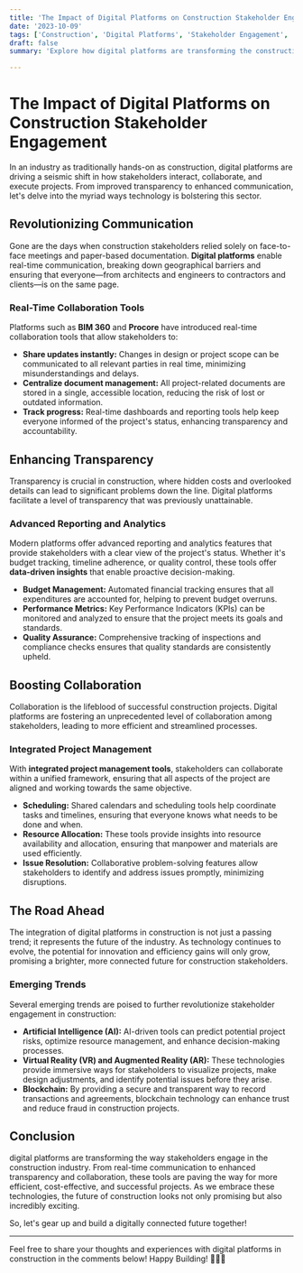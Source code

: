 ```yaml
---
title: 'The Impact of Digital Platforms on Construction Stakeholder Engagement'
date: '2023-10-09'
tags: ['Construction', 'Digital Platforms', 'Stakeholder Engagement', 'Technology']
draft: false
summary: 'Explore how digital platforms are transforming the construction industry by enhancing stakeholder engagement, improving transparency, and boosting collaboration.'

---
```


# The Impact of Digital Platforms on Construction Stakeholder Engagement

In an industry as traditionally hands-on as construction, digital platforms are driving a seismic shift in how stakeholders interact, collaborate, and execute projects. From improved transparency to enhanced communication, let's delve into the myriad ways technology is bolstering this sector.

## Revolutionizing Communication

Gone are the days when construction stakeholders relied solely on face-to-face meetings and paper-based documentation. **Digital platforms** enable real-time communication, breaking down geographical barriers and ensuring that everyone—from architects and engineers to contractors and clients—is on the same page.

### Real-Time Collaboration Tools

Platforms such as **BIM 360** and **Procore** have introduced real-time collaboration tools that allow stakeholders to:

- **Share updates instantly:** Changes in design or project scope can be communicated to all relevant parties in real time, minimizing misunderstandings and delays.
- **Centralize document management:** All project-related documents are stored in a single, accessible location, reducing the risk of lost or outdated information.
- **Track progress:** Real-time dashboards and reporting tools help keep everyone informed of the project's status, enhancing transparency and accountability.

## Enhancing Transparency

Transparency is crucial in construction, where hidden costs and overlooked details can lead to significant problems down the line. Digital platforms facilitate a level of transparency that was previously unattainable.

### Advanced Reporting and Analytics

Modern platforms offer advanced reporting and analytics features that provide stakeholders with a clear view of the project's status. Whether it's budget tracking, timeline adherence, or quality control, these tools offer **data-driven insights** that enable proactive decision-making.

- **Budget Management:** Automated financial tracking ensures that all expenditures are accounted for, helping to prevent budget overruns.
- **Performance Metrics:** Key Performance Indicators (KPIs) can be monitored and analyzed to ensure that the project meets its goals and standards.
- **Quality Assurance:** Comprehensive tracking of inspections and compliance checks ensures that quality standards are consistently upheld.

## Boosting Collaboration

Collaboration is the lifeblood of successful construction projects. Digital platforms are fostering an unprecedented level of collaboration among stakeholders, leading to more efficient and streamlined processes.

### Integrated Project Management

With **integrated project management tools**, stakeholders can collaborate within a unified framework, ensuring that all aspects of the project are aligned and working towards the same objective.

- **Scheduling:** Shared calendars and scheduling tools help coordinate tasks and timelines, ensuring that everyone knows what needs to be done and when.
- **Resource Allocation:** These tools provide insights into resource availability and allocation, ensuring that manpower and materials are used efficiently.
- **Issue Resolution:** Collaborative problem-solving features allow stakeholders to identify and address issues promptly, minimizing disruptions.

## The Road Ahead

The integration of digital platforms in construction is not just a passing trend; it represents the future of the industry. As technology continues to evolve, the potential for innovation and efficiency gains will only grow, promising a brighter, more connected future for construction stakeholders.

### Emerging Trends

Several emerging trends are poised to further revolutionize stakeholder engagement in construction:

- **Artificial Intelligence (AI):** AI-driven tools can predict potential project risks, optimize resource management, and enhance decision-making processes.
- **Virtual Reality (VR) and Augmented Reality (AR):** These technologies provide immersive ways for stakeholders to visualize projects, make design adjustments, and identify potential issues before they arise.
- **Blockchain:** By providing a secure and transparent way to record transactions and agreements, blockchain technology can enhance trust and reduce fraud in construction projects.

## Conclusion

digital platforms are transforming the way stakeholders engage in the construction industry. From real-time communication to enhanced transparency and collaboration, these tools are paving the way for more efficient, cost-effective, and successful projects. As we embrace these technologies, the future of construction looks not only promising but also incredibly exciting.

So, let's gear up and build a digitally connected future together!

---

Feel free to share your thoughts and experiences with digital platforms in construction in the comments below! Happy Building! 🚧🔧✨